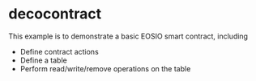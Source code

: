 # decocontract

This example is to demonstrate a basic EOSIO smart contract, including

- Define contract actions
- Define a table
- Perform read/write/remove operations on the table
